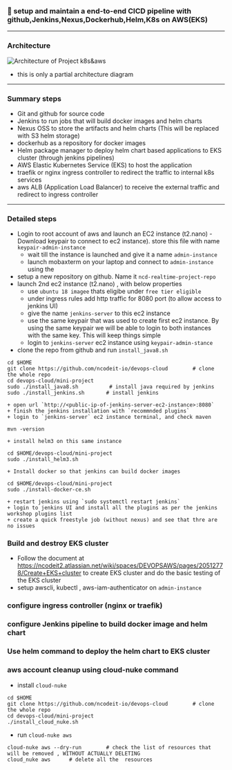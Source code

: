 ### :camel: setup and maintain a end-to-end CICD pipeline with github,Jenkins,Nexus,Dockerhub,Helm,K8s on AWS(EKS)
---
### Architecture 
![Architecture of Project k8s&aws](https://i.gyazo.com/6e66f96059ab7628491ae496bc595bf6.png)

* this is only a partial architecture diagram
---

### Summary steps
* Git and github for source code 
* Jenkins to run jobs that will build docker images and helm charts
* Nexus OSS to store the artifacts and helm charts (This will be replaced with S3 helm storage)
* dockerhub as a repository for docker images 
* Helm package manager to deploy helm chart based applications to EKS cluster (through jenkins pipelines)
* AWS Elastic Kubernetes Service (EKS) to host the application 
* traefik or nginx ingress controller to redirect the traffic to internal k8s services
* aws ALB (Application Load Balancer) to receive the external traffic and redirect to ingress controller

---
### Detailed steps 
* Login to root account of aws and launch an EC2 instance (t2.nano) - Download keypair to connect to ec2 instance). store this file with name `keypair-admin-instance`
    + wait till the instance is launched and give it a name  `admin-instance`
    + launch mobaxterm on your laptop and connect to `admin-instance` using the 
* setup a new repository on github. Name it `ncd-realtime-project-repo`
* launch 2nd ec2 instance (t2.nano) , with below properties
    + use `ubuntu 18 imagee` thats eligibe under `free tier eligible`
    + under ingress rules add http traffic for 8080 port (to allow access to jenkins UI)
    + give the name `jenkins-server` to this ec2 instance
    + use the same keypair that was used to create first ec2 instance.  By using the same keypair we will be able to login to both instances with the same key. This will keep things simple 
    + login to `jenkins-server` ec2 instance using `keypair-admin-stance`
* clone the repo from github and run `install_java8.sh` 
```
cd $HOME
git clone https://github.com/ncodeit-io/devops-cloud        # clone the whole repo
cd devops-cloud/mini-project
sudo ./install_java8.sh          # install java required by jenkins
sudo ./install_jenkins.sh       # install jenkins
```
    + open url `http://<public-ip-of-jenkins-server-ec2-instance>:8080`
    + finish the jenkins installation with `recommnded plugins`
    + login to `jenkins-server` ec2 instance terminal, and check maven
```
mvn -version
```
    + install helm3 on this same instance
```
cd $HOME/devops-cloud/mini-project
sudo ./install_helm3.sh
```
    + Install docker so that jenkins can build docker images
```
cd $HOME/devops-cloud/mini-project
sudo ./install-docker-ce.sh
```
    + restart jenkins using `sudo systemctl restart jenkins`
    + login to jenkins UI and install all the plugins as per the jenkins workshop plugins list
    + create a quick freestyle job (without nexus) and see that thre are no issues

### Build and destroy EKS cluster
* Follow the document at https://ncodeit2.atlassian.net/wiki/spaces/DEVOPSAWS/pages/20512778/Create+EKS+cluster to create EKS cluster and do the basic testing of the EKS cluster
* setup awscli, kubectl , aws-iam-authenticator on `admin-instance`


### configure ingress controller (nginx or traefik)

### configure Jenkins pipeline to build docker image and helm chart



### Use helm command to deploy the helm chart to EKS cluster

###


### aws account cleanup using cloud-nuke command 
* install `cloud-nuke`
```
cd $HOME
git clone https://github.com/ncodeit-io/devops-cloud        # clone the whole repo
cd devops-cloud/mini-project
./install_cloud_nuke.sh
```
* run `cloud-nuke aws`
```
cloud-nuke aws --dry-run        # check the list of resources that will be removed , WITHOUT ACTUALLY DELETING
cloud_nuke aws      # delete all the  resources
```
